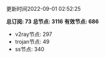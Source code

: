更新时间2022-09-01 02:52:25

**总订阅: 73**
**总节点: 3116**
**有效节点: 686**
- v2ray节点: 297
- trojan节点: 49
- ss节点: 340
